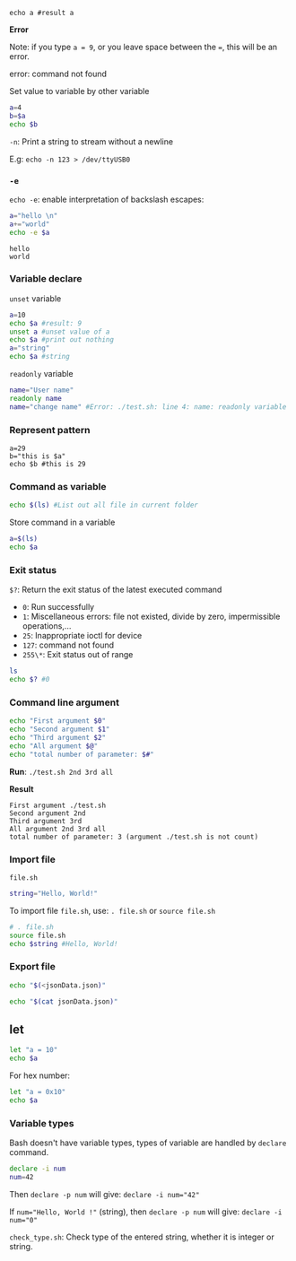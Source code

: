 ```shell
echo a #result a
```

**Error**

Note: if you type ``a = 9``, or you leave space between the ``=``, this will be an error.

error: command not found

Set value to variable by other variable

```sh
a=4
b=$a
echo $b
```

``-n``: Print a string to stream without a newline

E.g: ``echo -n 123 > /dev/ttyUSB0``

### ``-e``

``echo -e``: enable interpretation of backslash escapes:

```sh
a="hello \n"
a+="world"
echo -e $a
```
```
hello
world
```

### Variable declare

``unset`` variable

```sh
a=10
echo $a #result: 9
unset a #unset value of a
echo $a #print out nothing
a="string"
echo $a #string
```

``readonly`` variable

```sh
name="User name"
readonly name
name="change name" #Error: ./test.sh: line 4: name: readonly variable
```

### Represent pattern

```shell
a=29
b="this is $a"
echo $b #this is 29
```

### Command as variable

```sh
echo $(ls) #List out all file in current folder
```

Store command in a variable

```sh
a=$(ls)
echo $a
```

### Exit status

``$?``: Return the exit status of the latest executed command

* ``0``: Run successfully
* ``1``: Miscellaneous errors: file not existed, divide by zero, impermissible operations,...
* ``25``:	Inappropriate ioctl for device
* ``127``: command not found
* ``255\*``: Exit status out of range

```sh
ls
echo $? #0
```

### Command line argument

```sh
echo "First argument $0"
echo "Second argument $1"
echo "Third argument $2"
echo "All argument $@"
echo "total number of parameter: $#"
```

**Run**: ``./test.sh 2nd 3rd all``

**Result**

```
First argument ./test.sh
Second argument 2nd
Third argument 3rd
All argument 2nd 3rd all
total number of parameter: 3 (argument ./test.sh is not count)
```

### Import file

``file.sh``

```sh
string="Hello, World!"
```

To import file ``file.sh``, use: ``. file.sh`` or ``source file.sh``

```sh
# . file.sh
source file.sh
echo $string #Hello, World!
```

### Export file

```sh
echo "$(<jsonData.json)"
```

```sh
echo "$(cat jsonData.json)"
```

## let

```sh
let "a = 10"
echo $a
```

For hex number:

```sh
let "a = 0x10"
echo $a
```

### Variable types

Bash doesn't have variable types, types of variable are handled by ``declare`` command.

```sh
declare -i num
num=42
```

Then ``declare -p num`` will give: ``declare -i num="42"``

If ``num="Hello, World !"`` (string), then ``declare -p num`` will give: ``declare -i num="0"``

``check_type.sh``: Check type of the entered string, whether it is integer or string.
